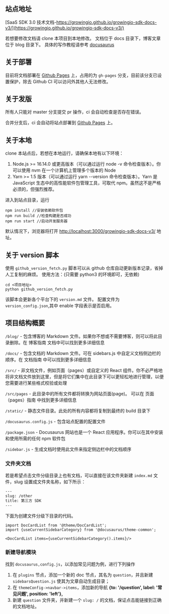 ## 站点地址

[SaaS SDK 3.0 技术文档-https://growingio.github.io/growingio-sdk-docs-v3/](https://growingio.github.io/growingio-sdk-docs-v3/)

若想要修改文档请 clone 本项目到本地修改。 文档位于 docs 目录下，博客文章位于 blog 目录下。
具体的写作教程请参考 [docusaurus](https://www.docusaurus.cn/docs/)

## 关于部署

目前将文档部署在 [Github Pages](https://growingio.github.io/growingio-sdk-docs-v3/) 上，占用的为 `gh-pages` 分支，目前该分支已设置保护，除去 Github CI 可以访问外其他人无法修改。

## 关于发版

所有人只能对 master 分支提交 pr 操作，ci 会自动检查是否存在错误。

合并分支后，ci 会自动将站点部署到 [Github Pages](https://growingio.github.io/growingio-sdk-docs-v3/) 上。

## 关于本地

clone 本站点后，若想在本地运行，请确保本地有以下环境：

1. Node.js >= 16.14.0 或更高版本（可以通过运行 node -v 命令检查版本）。你可以使用 nvm 在一个计算机上管理多个版本的 Node
2. Yarn >= 1.5 版本（可以通过运行 yarn --version 命令检查版本）。Yarn 是 JavaScript 生态中的高性能软件包管理工具，可取代 npm。虽然这不是严格必须的，但强烈推荐。

进入到站点目录，运行

```nodejs
npm install //安装依赖软件包
npm run build //检查构建是否成功
npm run start //启动开发服务器
```

默认情况下，浏览器将打开 <http://localhost:3000/growingio-sdk-docs-v3/> 地址。

## 关于 version 脚本

使用 `github_version_fetch.py` 脚本可以从 github 仓库自动更新版本记录，省掉人工复制的麻烦。
使用方法：(只需要 python3 的环境即可，无依赖)

```shell
cd <项目地址>
python github_version_fetch.py
```

该脚本会更新各个平台下的 `version.md` 文件。
配置文件为 `version_config.json`,其中 enable 字段表示是否启用。

## 项目结构概要

`/blog/` - 包含博客的 Markdown 文件。如果你不想或不需要博客，则可以将此目录删除。在 博客指南 文档中可以找到更多详细信息

`/docs/` - 包含文档的 Markdown 文件。可在 sidebars.js 中自定义文档侧边栏的顺序。在 文档指南 中可以找到更多详细信息

`/src/` - 非文档文件，例如页面（pages）或自定义的 React 组件。你不必严格地将非文档文件放到这里，但是将它们集中在此目录下可以更轻松地进行管理，以便您需要进行某些格式校验或处理

`/src/pages` - 此目录中的所有文件都将转换为网站页面(page)。 可以在 页面（pages）指南 中找到更多详细信息

`/static/` - 静态文件目录。此处的所有内容都将复制到最终的 build 目录下

`/docusaurus.config.js` - 包含站点配置的配置文件

`/package.json` - Docusaurus 网站也是一个 React 应用程序。你可以在其中安装和使用所需的任何 npm 软件包

`/sidebar.js` - 生成文档时使用此文件来指定侧边栏中的文档顺序

### 文件夹文档

若是希望点击文件分级目录上也有文档，可以直接在该文件夹新建 `index.md` 文件，slug 设置成文件夹名称，如下所示：

```txt
---
slug: /other
title: 第三方 SDK
---

```

下面为创建文件分级下目录的代码。

```mdx-code-block
import DocCardList from '@theme/DocCardList';
import {useCurrentSidebarCategory} from '@docusaurus/theme-common';

<DocCardList items={useCurrentSidebarCategory().items}/>
```

### 新建导航模块

找到 `docusaurus,config.js`，以添加常见问题为例，进行下列操作

1. 在 `plugins` 节点，添加一个新的 doc 节点，其名为 `question`，并且新建 `sidebarsQuestion.js` 使其为文章自动生成目录；
2. 在 `themeConfig->navbar->items`，添加新的导航 **{to: '/question', label: '常见问题', position: 'left'},**
3. 新建 `question` 文件夹，并新建一个 `slug: /` 的文档，保证点击能链接到正确的文档地址。
